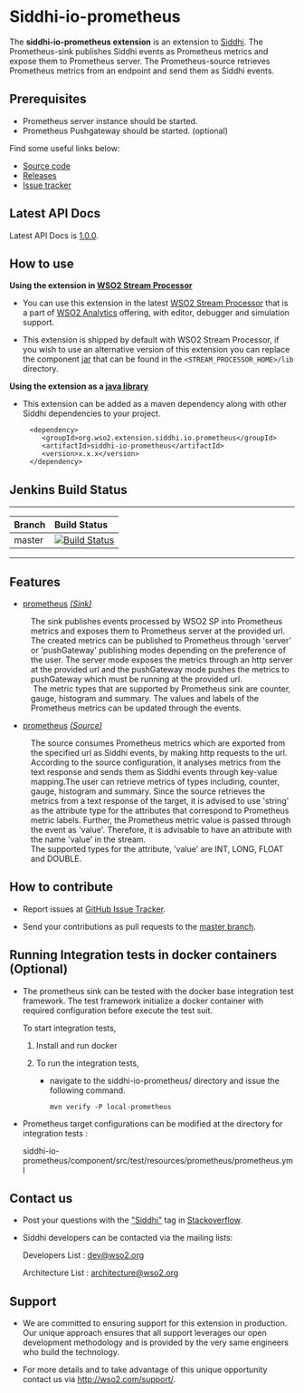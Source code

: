 Siddhi-io-prometheus
======================================

The **siddhi-io-prometheus extension** is an extension to <a target="_blank" href="https://wso2.github.io/siddhi">Siddhi</a>. The Prometheus-sink publishes Siddhi events as Prometheus metrics and expose them to Prometheus 
server. The Prometheus-source retrieves Prometheus metrics from an endpoint and send them as 
Siddhi events.

## Prerequisites

* Prometheus server instance should be started.
* Prometheus Pushgateway should be started. (optional)

Find some useful links below:
* <a target="_blank" href="https://github.com/wso2-extensions/siddhi-io-prometheus">Source code</a>
* <a target="_blank" href="https://github.com/wso2-extensions/siddhi-io-prometheus/releases">Releases</a>
* <a target="_blank" href="https://github.com/wso2-extensions/siddhi-io-prometheus/issues">Issue tracker</a>

## Latest API Docs

Latest API Docs is <a target="_blank" href="https://wso2-extensions.github.io/siddhi-io-prometheus/api/1.0.0">1.0.0</a>.

## How to use

**Using the extension in <a target="_blank" href="https://github.com/wso2/product-sp">WSO2 Stream Processor</a>**

* You can use this extension in the latest <a target="_blank" href="https://github.com/wso2/product-sp/releases">WSO2 Stream Processor</a> that is a part of <a target="_blank" href="http://wso2.com/analytics?utm_source=gitanalytics&utm_campaign=gitanalytics_Jul17">WSO2 Analytics</a> offering, with editor, debugger and simulation support.

* This extension is shipped by default with WSO2 Stream Processor, if you wish to use an alternative version of this extension you can replace the component <a target="_blank" href="https://github.com/wso2-extensions/siddhi-io-prometheus/releases">jar</a> that can be found in the `<STREAM_PROCESSOR_HOME>/lib` directory.

**Using the extension as a <a target="_blank" href="https://wso2.github.io/siddhi/documentation/running-as-a-java-library">java library</a>**

* This extension can be added as a maven dependency along with other Siddhi dependencies to your project.

```
     <dependency>
        <groupId>org.wso2.extension.siddhi.io.prometheus</groupId>
        <artifactId>siddhi-io-prometheus</artifactId>
        <version>x.x.x</version>
     </dependency>
```
## Jenkins Build Status

---

|  Branch | Build Status |
| :------ |:------------ |
| master  | [![Build Status](https://wso2.org/jenkins/job/siddhi/job/siddhi-io-prometheus/badge/icon)](https://wso2.org/jenkins/job/siddhi/job/siddhi-io-prometheus/) |

---

## Features

* <a target="_blank" href="https://wso2-extensions.github.io/siddhi-io-prometheus/api/1.0.0/#prometheus-sink">prometheus</a> *<a target="_blank" href="https://wso2.github.io/siddhi/documentation/siddhi-4.0/#sink">(Sink)</a>*<br><div style="padding-left: 1em;"><p>The sink publishes events processed by WSO2 SP into Prometheus metrics and exposes them to Prometheus server at the provided url. The created metrics can be published to Prometheus through 'server' or 'pushGateway' publishing modes depending on the preference of the user. The server mode exposes the metrics through an http server at the provided url and the pushGateway mode pushes the metrics to pushGateway which must be running at the provided url.<br>&nbsp;The metric types that are supported by Prometheus sink are counter, gauge, histogram and summary. The values and labels of the Prometheus metrics can be updated through the events. </p></div>
* <a target="_blank" href="https://wso2-extensions.github.io/siddhi-io-prometheus/api/1.0.0/#prometheus-source">prometheus</a> *<a target="_blank" href="https://wso2.github.io/siddhi/documentation/siddhi-4.0/#source">(Source)</a>*<br><div style="padding-left: 1em;"><p>The source consumes Prometheus metrics which are exported from the specified url as Siddhi events, by making http requests to the url. According to the source configuration, it analyses metrics from the text response and sends them as Siddhi events through key-value mapping.The user can retrieve metrics of types including, counter, gauge, histogram and summary. Since the source retrieves the metrics from a text response of the target, it is advised to use 'string' as the attribute type for the attributes that correspond to Prometheus metric labels. Further, the Prometheus metric value is passed through the event as 'value'. Therefore, it is advisable to have an attribute with the name 'value' in the stream. <br>The supported types for the attribute, 'value' are INT, LONG, FLOAT and DOUBLE.</p></div>

## How to contribute
* Report issues at <a target="_blank" href="https://github.com/wso2-extensions/siddhi-io-prometheus/issues">GitHub Issue Tracker</a>.

* Send your contributions as pull requests to the <a target="_blank" href="https://github.com/wso2-extensions/siddhi-io-prometheus">master branch</a>.

## Running Integration tests in docker containers (Optional)
 * The prometheus sink can be tested with the docker base integration test framework. The test framework initialize a docker container with required configuration before execute the test suit.
    
   To start integration tests,
   
     1. Install and run docker
     
     2. To run the integration tests,
     
         - navigate to the siddhi-io-prometheus/ directory and issue the following command.
           ```
           mvn verify -P local-prometheus
           ```
 * Prometheus target configurations can be modified at the directory for integration tests : 
 
      siddhi-io-prometheus/component/src/test/resources/prometheus/prometheus.yml
     
## Contact us
 * Post your questions with the <a target="_blank" href="http://stackoverflow.com/search?q=siddhi">"Siddhi"</a> tag in <a target="_blank" href="http://stackoverflow.com/search?q=siddhi">Stackoverflow</a>.


 * Siddhi developers can be contacted via the mailing lists:

    Developers List   : [dev@wso2.org](mailto:dev@wso2.org)

    Architecture List : [architecture@wso2.org](mailto:architecture@wso2.org)

## Support
* We are committed to ensuring support for this extension in production. Our unique approach ensures that all support leverages our open development methodology and is provided by the very same engineers who build the technology.

* For more details and to take advantage of this unique opportunity contact us via <a target="_blank" href="http://wso2.com/support?utm_source=gitanalytics&utm_campaign=gitanalytics_Jul17">http://wso2.com/support/</a>.
